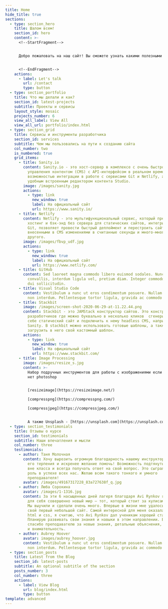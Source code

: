 ```yaml
---
title: Home
hide_title: true
sections:
  - type: section_hero
    title: Шалом всем!
    section_id: hero
    content: >-
      <!--StartFragment-->


      Добро пожаловать на наш сайт! Вы сможете узнать какими полезными программами мы научились пользоваться при создании сайта и больше. Рекомендуем читать все! Плохие отзывы оставьте при себе. Если по делу то пишите в slack.


      <!--EndFragment-->
    actions:
      - label: Let's talk
        url: /contact
        type: button
  - type: section_portfolio
    title: Что мы делали и как?
    section_id: latest-projects
    subtitle: Проекты и сервисы
    layout_style: mosaic
    projects_number: 6
    view_all_label: View All
    view_all_url: portfolio/index.html
  - type: section_grid
    title: Сервисы и инструменты разработчика
    section_id: services
    subtitle: Чем мы пользовались на пути к созданию сайта
    col_number: two
    is_numbered: true
    grid_items:
      - title: Sanity.io
        content: Sanity.io - это хост-сервер в комплексе с очень быстрой системой
          управления контентом (СMS) с API-интерфейсом в реальном времени, с
          возможностью интеграции в работе с сервисами Git и Netlify, а также
          удобным встроенным редактором контента Studio.
        image: /images/sanity.jpg
        actions:
          - type: link
            new_window: true
            label: На официальный сайт
            url: https://www.sanity.io/
      - title: Netlify
        content: Netlify - это мультифункциональный сервис, который предоставляет
          хостинг и бэк-энд без сервера для статических сайтов, интегрирован с
          Git, позволяет провести быстрый деплоймент и перестроить сайт с
          внесенными в CMS изменениями в считанные секунды и много-много
          другого.
        image: /images/fbvp_udf.jpg
        actions:
          - type: link
            new_window: true
            label: На официальный сайт
            url: https://www.netlify.com/
      - title: GitHub
        content: Sed laoreet magna commodo libero euismod sodales. Nunc ac libero
          convallis, interdum ligula vel, pretium diam. Integer commodo sem at
          dui sollicitudin.
      - title: Visual Studio Code
        content: Vestibulum a nunc ut eros condimentum posuere. Nullam dapibus quis nunc
          non interdum. Pellentesque tortor ligula, gravida ac commodo eu.
      - title: Stackbit
        image: /images/screen-shot-2020-06-29-at-11.22.44.png
        content: Stackbit - это JAMStack конструктор сайтов. Это конструктор сайтов для
          разработчиков где можно буквально в несколько кликов  сгенерировать
          себе статический сайт и подключить к нему headless CMS, например
          Sanity. В stackbit можно использовать готовые шаблоны, а также
          загрузить в него свой кастомный шаблон.
        actions:
          - type: link
            new_window: true
            label: На официальный сайт
            url: https://www.stackbit.com/
      - title: Image Processing
        image: /images/resize_s.jpg
        content: >-
          Набор подручных инструментов для работы с изображениями если под рукой
          нет photoshop


          [resizeimage](https://resizeimage.net/)   

          [compresspng](https://compresspng.com/)   

          [compressjpeg](https://compressjpeg.com/)   


          А также Unsplash - [https://unsplash.com](https://unsplash.com/), Royalty Free изображения.
  - type: section_testimonials
    title: Отзывы о курсе
    section_id: testimonials
    subtitle: Наши впечатления и мысли
    col_number: three
    testimonials:
      - author: Таня Молочная
        content: Хочу вырозить огромную благодарность нашему инструктору Ави Рынкову за
          его терпения и искренее желание помочь! Возможность подтянуть косяки
          вне класса и всегда получать ответ на свой вопрос. Это сыграла большую
          роль в успехе всех нас. Желаю всем такого тонкого и умного
          преподавателя! 
        avatar: /images/49167317228_83a727638f_q.jpg
      - author: Люба Сорокина
        avatar: /images/1-1316.jpg
        content: За эти 6 насыщенных дней лагеря благодаря Avi Rynkov я впервые открыла
          для себя совершенно новый мир – тот, который стоит за кулисами сайтов.
          Мы выучили и сделали очень много. Впервые в жизни мне удалось сделать
          свой первый небольшой сайт. Самой интересной для меня оказалась тема
          html и сss, я считаю, что Avi Rynkov дал ученикам хороший старт.
          Планирую развивать свои знания и навыки в этом направлении. Большое
          спасибо преподавателю за новые знания, детальные объяснения, терпение
          и внимательность.
      - author: Aubrey Hoover
        avatar: images/aubrey_hoover.jpg
        content: Vestibulum a nunc ut eros condimentum posuere. Nullam dapibus quis nunc
          non interdum. Pellentesque tortor ligula, gravida ac commodo eu.
  - type: section_posts
    title: Latest from the Blog
    section_id: latest-posts
    subtitle: An optional subtitle of the section
    posts_number: 3
    col_number: three
    actions:
      - label: View Blog
        url: blog/index.html
        type: button
template: advanced
---
```

